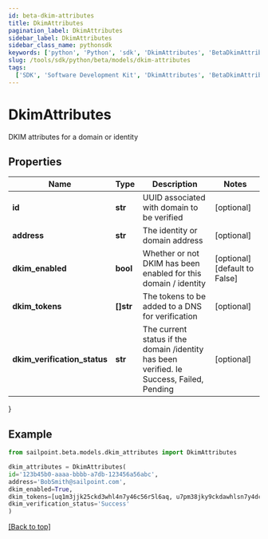 ```yaml
---
id: beta-dkim-attributes
title: DkimAttributes
pagination_label: DkimAttributes
sidebar_label: DkimAttributes
sidebar_class_name: pythonsdk
keywords: ['python', 'Python', 'sdk', 'DkimAttributes', 'BetaDkimAttributes']
slug: /tools/sdk/python/beta/models/dkim-attributes
tags:
  ['SDK', 'Software Development Kit', 'DkimAttributes', 'BetaDkimAttributes']
---
```


# DkimAttributes

DKIM attributes for a domain or identity

## Properties

| Name | Type | Description | Notes |
| --- | --- | --- | --- |
| **id** | **str** | UUID associated with domain to be verified | [optional] |
| **address** | **str** | The identity or domain address | [optional] |
| **dkim_enabled** | **bool** | Whether or not DKIM has been enabled for this domain / identity | [optional] [default to False] |
| **dkim_tokens** | **[]str** | The tokens to be added to a DNS for verification | [optional] |
| **dkim_verification_status** | **str** | The current status if the domain /identity has been verified. Ie Success, Failed, Pending | [optional] |

}

## Example

```python
from sailpoint.beta.models.dkim_attributes import DkimAttributes

dkim_attributes = DkimAttributes(
id='123b45b0-aaaa-bbbb-a7db-123456a56abc',
address='BobSmith@sailpoint.com',
dkim_enabled=True,
dkim_tokens=[uq1m3jjk25ckd3whl4n7y46c56r5l6aq, u7pm38jky9ckdawhlsn7y4dcj6f5lpgq, uhpm3jjkjjckdkwhlqn7yw6cjer5tpay],
dkim_verification_status='Success'
)

```

[[Back to top]](#)
